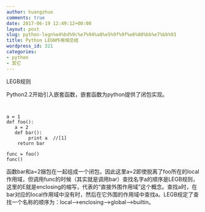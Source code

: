 ```yaml
---
author: huangzhuo
comments: true
date: 2017-06-19 12:49:12+00:00
layout: post
slug: python-legn%e4%bd%9c%e7%94%a8%e5%9f%9f%e6%80%bb%e7%bb%93
title: Python LEGN作用域总结
wordpress_id: 321
categories:
- python
- 其它
---
```


LEGB规则

Python2.2开始引入嵌套函数，嵌套函数为python提供了闭包实现。

```


a = 1
def foo():
   a = 2
   def bar():
        print a  //[1]
    return bar
 
func = foo()
func()

```

函数bar和a=2捆包在一起组成一个闭包，因此这里a=2即使脱离了foo所在的local作用域，但调用func的时候（其实就是调用bar）查找名字a的顺序是LEGB规则，这里的E就是enclosing的缩写，代表的“直接外围作用域”这个概念。查找a时，在bar对应的local作用域中没有时，然后在它外围的作用域中查找a。LEGB规定了查找一个名称的顺序为：local–>enclosing–>global–>builtin。
